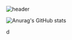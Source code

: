![header](https://capsule-render.vercel.app/api?type=waving&text=HelloWorld&color=timeauto)



![Anurag's GitHub stats](https://github-readme-stats.vercel.app/api?username=miniato2&show_icons=true&theme=radical)

d

